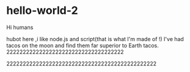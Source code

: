 # hello-world-2
Hi humans

hubot here ,i like node.js and script(that is what I'm made of !)
I've had tacos on the moon  and find them far superior to Earth tacos.
222222222222222222222222222222222222




2222222222222222222222222222222222222222222222

